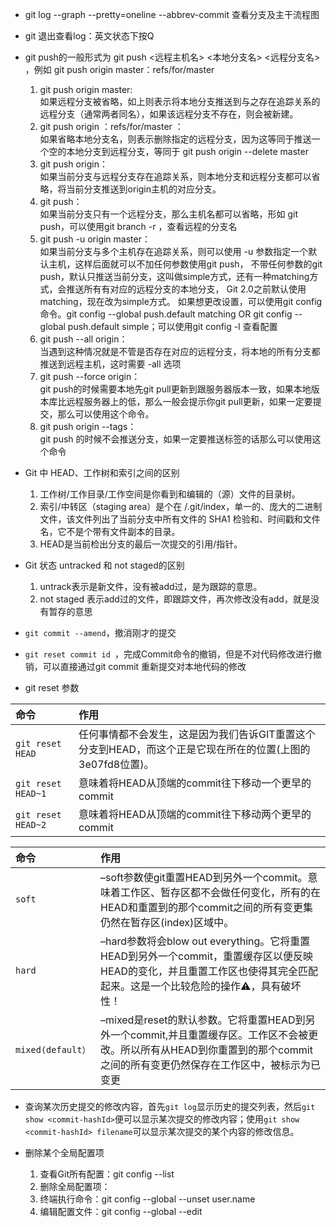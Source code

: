 + git log --graph --pretty=oneline --abbrev-commit 查看分支及主干流程图

+ git 退出查看log：英文状态下按Q

+ git push的一般形式为 git push <远程主机名> <本地分支名>  <远程分支名> ，例如 git push origin master：refs/for/master
  1. git push origin master: <br>
  如果远程分支被省略，如上则表示将本地分支推送到与之存在追踪关系的远程分支（通常两者同名），如果该远程分支不存在，则会被新建。
  2. git push origin ：refs/for/master ：<br>
  如果省略本地分支名，则表示删除指定的远程分支，因为这等同于推送一个空的本地分支到远程分支，等同于 git push origin --delete master
  3. git push origin：<br>
  如果当前分支与远程分支存在追踪关系，则本地分支和远程分支都可以省略，将当前分支推送到origin主机的对应分支。
  4. git push：<br>
  如果当前分支只有一个远程分支，那么主机名都可以省略，形如 git push，可以使用git branch -r ，查看远程的分支名
  5. git push -u origin master：<br>
  如果当前分支与多个主机存在追踪关系，则可以使用 -u 参数指定一个默认主机，这样后面就可以不加任何参数使用git push，
  不带任何参数的git push，默认只推送当前分支，这叫做simple方式，还有一种matching方式，会推送所有有对应的远程分支的本地分支，
  Git 2.0之前默认使用matching，现在改为simple方式。
  如果想更改设置，可以使用git config命令。git config --global push.default matching OR git config --global push.default simple；可以使用git config -l 查看配置
  6. git push --all origin：<br>
  当遇到这种情况就是不管是否存在对应的远程分支，将本地的所有分支都推送到远程主机，这时需要 -all 选项
  7. git push --force origin：<br>
  git push的时候需要本地先git pull更新到跟服务器版本一致，如果本地版本库比远程服务器上的低，那么一般会提示你git pull更新，如果一定要提交，那么可以使用这个命令。
  8. git push origin --tags：<br>
  git push 的时候不会推送分支，如果一定要推送标签的话那么可以使用这个命令

+ Git 中 HEAD、工作树和索引之间的区别
  1. 工作树/工作目录/工作空间是你看到和编辑的（源）文件的目录树。
  2. 索引/中转区（staging area）是个在 /.git/index，单一的、庞大的二进制文件，该文件列出了当前分支中所有文件的 SHA1 检验和、时间戳和文件名，它不是个带有文件副本的目录。
  3. HEAD是当前检出分支的最后一次提交的引用/指针。

+ Git 状态 untracked 和 not staged的区别
  1. untrack表示是新文件，没有被add过，是为跟踪的意思。
  2. not staged 表示add过的文件，即跟踪文件，再次修改没有add，就是没有暂存的意思

+ ```git commit --amend```，撤消刚才的提交

+ ```git reset commit id ```，完成Commit命令的撤销，但是不对代码修改进行撤销，可以直接通过git commit 重新提交对本地代码的修改

+ git reset 参数

| 命令 | 作用 |
| :--- | :--- |
| `git reset HEAD` | 任何事情都不会发生，这是因为我们告诉GIT重置这个分支到HEAD，而这个正是它现在所在的位置(上图的3e07fd8位置)。 |
| `git reset HEAD~1	` | 意味着将HEAD从顶端的commit往下移动一个更早的commit |
| `git reset HEAD~2` | 意味着将HEAD从顶端的commit往下移动两个更早的commit |

| 命令 | 作用 |
| :--- | :--- |
| `soft` | –soft参数使git重置HEAD到另外一个commit。意味着工作区、暂存区都不会做任何变化，所有的在 HEAD和重置到的那个commit之间的所有变更集仍然在暂存区(index)区域中。 |
| `hard` | –hard参数将会blow out everything。它将重置HEAD到另外一个commit，重置缓存区以便反映HEAD的变化，并且重置工作区也使得其完全匹配起来。这是一个比较危险的操作⚠️，具有破坏性！ |
| `mixed(default）` | –mixed是reset的默认参数。它将重置HEAD到另外一个commit,并且重置缓存区。工作区不会被更改。所以所有从HEAD到你重置到的那个commit之间的所有变更仍然保存在工作区中，被标示为已变更 |

+ 查询某次历史提交的修改内容，首先`git log`显示历史的提交列表，然后`git show <commit-hashId>`便可以显示某次提交的修改内容；使用`git show <commit-hashId> filename`可以显示某次提交的某个内容的修改信息。

+ 删除某个全局配置项
  1. 查看Git所有配置：git config --list
  2. 删除全局配置项：
    1. 终端执行命令：git config --global --unset user.name
    2. 编辑配置文件：git config --global --edit
